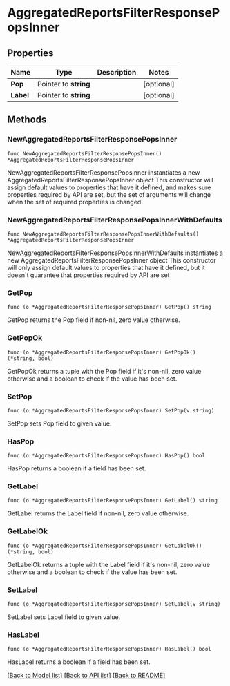 # AggregatedReportsFilterResponsePopsInner

## Properties

Name | Type | Description | Notes
------------ | ------------- | ------------- | -------------
**Pop** | Pointer to **string** |  | [optional] 
**Label** | Pointer to **string** |  | [optional] 

## Methods

### NewAggregatedReportsFilterResponsePopsInner

`func NewAggregatedReportsFilterResponsePopsInner() *AggregatedReportsFilterResponsePopsInner`

NewAggregatedReportsFilterResponsePopsInner instantiates a new AggregatedReportsFilterResponsePopsInner object
This constructor will assign default values to properties that have it defined,
and makes sure properties required by API are set, but the set of arguments
will change when the set of required properties is changed

### NewAggregatedReportsFilterResponsePopsInnerWithDefaults

`func NewAggregatedReportsFilterResponsePopsInnerWithDefaults() *AggregatedReportsFilterResponsePopsInner`

NewAggregatedReportsFilterResponsePopsInnerWithDefaults instantiates a new AggregatedReportsFilterResponsePopsInner object
This constructor will only assign default values to properties that have it defined,
but it doesn't guarantee that properties required by API are set

### GetPop

`func (o *AggregatedReportsFilterResponsePopsInner) GetPop() string`

GetPop returns the Pop field if non-nil, zero value otherwise.

### GetPopOk

`func (o *AggregatedReportsFilterResponsePopsInner) GetPopOk() (*string, bool)`

GetPopOk returns a tuple with the Pop field if it's non-nil, zero value otherwise
and a boolean to check if the value has been set.

### SetPop

`func (o *AggregatedReportsFilterResponsePopsInner) SetPop(v string)`

SetPop sets Pop field to given value.

### HasPop

`func (o *AggregatedReportsFilterResponsePopsInner) HasPop() bool`

HasPop returns a boolean if a field has been set.

### GetLabel

`func (o *AggregatedReportsFilterResponsePopsInner) GetLabel() string`

GetLabel returns the Label field if non-nil, zero value otherwise.

### GetLabelOk

`func (o *AggregatedReportsFilterResponsePopsInner) GetLabelOk() (*string, bool)`

GetLabelOk returns a tuple with the Label field if it's non-nil, zero value otherwise
and a boolean to check if the value has been set.

### SetLabel

`func (o *AggregatedReportsFilterResponsePopsInner) SetLabel(v string)`

SetLabel sets Label field to given value.

### HasLabel

`func (o *AggregatedReportsFilterResponsePopsInner) HasLabel() bool`

HasLabel returns a boolean if a field has been set.


[[Back to Model list]](../README.md#documentation-for-models) [[Back to API list]](../README.md#documentation-for-api-endpoints) [[Back to README]](../README.md)


